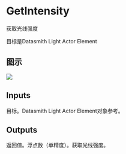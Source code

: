 # GetIntensity

获取光线强度

目标是Datasmith Light Actor Element

## 图示

![]($-20221218-18371292.png)

## Inputs

目标。Datasmith Light Actor Element对象参考。 

## Outputs

返回值。浮点数（单精度）。获取光线强度。
